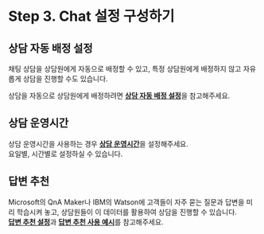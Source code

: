 # Step 3. Chat 설정 구성하기

## 상담 자동 배정 설정

채팅 상담을 상담원에게 자동으로 배정할 수 있고, 특정 상담원에게 배정하지 않고 자유롭게 상담을 진행할 수도 있습니다.

상담을 자동으로 상담원에게 배정하려면 [**상담 자동 배정 설정**](../../chat/undefined-1/undefined.md#undefined-3)을 참고해주세요.

## 상담 운영시간

상담 운영시간을 사용하는 경우 [**상담 운영시간**](../../chat/undefined-1/undefined.md#undefined-2)을 설정해주세요.  
요일별, 시간별로 설정하실 수 있습니다.

## 답변 추천

Microsoft의 QnA Maker나 IBM의 Watson에 고객들이 자주 묻는 질문과 답변을 미리 학습시켜 놓고, 상담원들이 이 데이터를 활용하여 상담을 진행할 수 있습니다.  
[**답변 추천 설정**](../../chat/undefined-1/undefined.md#undefined)과 [**답변 추천 사용 예시**](../../chat/undefined-2/untitled-2.md#undefined-3)를 참고해주세요.

